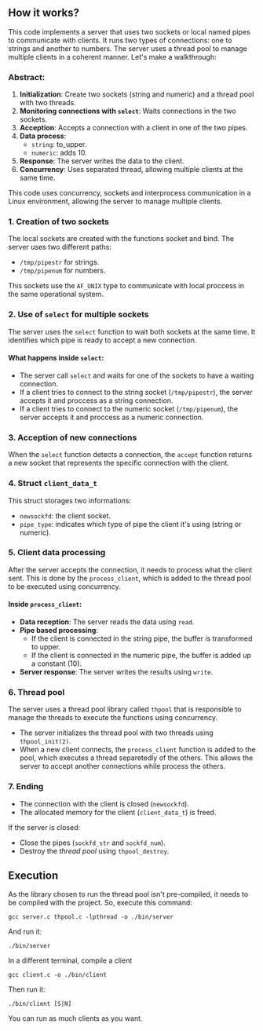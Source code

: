 ## How it works?

This code implements a server that uses two sockets or local named pipes to communicate with clients. It runs two types of connections: one to strings and another to numbers. The server uses a thread pool to manage multiple clients in a coherent manner. Let's make a walkthrough:

### Abstract:

1.  **Initialization**: Create two sockets (string and numeric) and a thread pool with two threads.
2.  **Monitoring connections with `select`**: Waits connections in the two sockets.
3.  **Acception**: Accepts a connection with a client in one of the two pipes.
4.  **Data process**:
    -   `string`: to_upper.
    -   `numeric`: adds 10.
5.  **Response**: The server writes the data to the client.
6.  **Concurrency**: Uses separated thread, allowing multiple clients at the same time.

This code uses concurrency, sockets and interprocess communication in a Linux environment, allowing the server to manage multiple clients.

### 1. **Creation of two sockets**

The local sockets are created with the functions socket and bind. The server uses two different paths:

-   `/tmp/pipestr` for strings.
-   `/tmp/pipenum` for numbers.

This sockets use the `AF_UNIX` type to communicate with local proccess in the same operational system.

### 2. **Use of `select` for multiple sockets**

The server uses the `select` function to wait both sockets at the same time. It identifies which pipe is ready to accept a new connection.

#### What happens inside `select`:

-   The server call `select` and waits for one of the sockets to have a waiting connection.
-   If a client tries to connect to the string socket (`/tmp/pipestr`), the server accepts it and proccess as a string connection.
-   If a client tries to connect to the numeric socket  (`/tmp/pipenum`), the server accepts it and proccess as a numeric connection.

### 3. **Acception of new connections**

When the `select` function detects a connection, the `accept` function returns a new socket that represents the specific connection with the client.

### 4. **Struct `client_data_t`**

This struct storages two informations:

-   `newsockfd`: the client socket.
-   `pipe_type`: indicates which type of pipe the client it's using (string or numeric).

### 5. **Client data processing**

After the server accepts the connection, it needs to process what the client sent. This is done by the `process_client`, which is added to the thread pool to be executed using concurrency.

#### Inside `process_client`:

-   **Data reception**: The server reads the data using `read`.
-   **Pipe based processing**:
    -   If the client is connected in the string pipe, the buffer is transformed to upper.
    -   If the client is connected in the numeric pipe, the buffer is added up a constant (10).
-   **Server response**: The server writes the results using `write`.

### 6. **Thread pool**

The server uses a thread pool library called `thpool` that is responsible to manage the threads to execute the functions using concurrency.

-   The server initializes the thread pool with two threads using `thpool_init(2)`.
-   When a new client connects, the `process_client` function is added to the pool, which executes a thread separetedly of the others. This allows the server to accept another connections while process the others.

### 7. **Ending**

-   The connection with the client is closed (`newsockfd`).
-   The allocated memory for the client (`client_data_t`) is freed.

If the server is closed:

-   Close the pipes (`sockfd_str` and `sockfd_num`).
-   Destroy the _thread pool_ using `thpool_destroy`.

## Execution

As the library chosen to run the thread pool isn't pre-compiled, it needs to be compiled with the project. So, execute this command:
```
gcc server.c thpool.c -lpthread -o ./bin/server
```
And run it:
```
./bin/server
```
In a different terminal, compile a client
```
gcc client.c -o ./bin/client
```
Then run it:
```
./bin/client [S|N]
```
You can run as much clients as you want.
